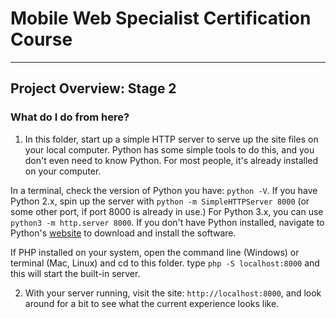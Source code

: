 # Mobile Web Specialist Certification Course
---

## Project Overview: Stage 2


### What do I do from here?

1. In this folder, start up a simple HTTP server to serve up the site files on your local computer. Python has some simple tools to do this, and you don't even need to know Python. For most people, it's already installed on your computer. 

In a terminal, check the version of Python you have: `python -V`. If you have Python 2.x, spin up the server with `python -m SimpleHTTPServer 8000` (or some other port, if port 8000 is already in use.) For Python 3.x, you can use `python3 -m http.server 8000`. If you don't have Python installed, navigate to Python's [website](https://www.python.org/) to download and install the software.

If PHP installed on your system, open the command line (Windows) or terminal (Mac, Linux) and cd to this folder. type `php -S localhost:8000` and this will start the built-in server.

2. With your server running, visit the site: `http://localhost:8000`, and look around for a bit to see what the current experience looks like.
